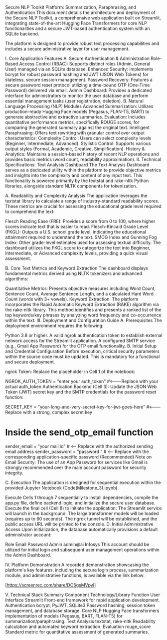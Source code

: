 Secure NLP Toolkit Platform: Summarization, Paraphrasing, and Authentication
This document details the architecture and deployment of the Secure NLP Toolkit, a comprehensive web application built on Streamlit, integrating state-of-the-art Hugging Face Transformers for core NLP functionalities and a secure JWT-based authentication system with an SQLite backend.

The platform is designed to provide robust text processing capabilities and includes a secure administrative layer for user management.

I. Core Application Features
A. Secure Authentication & Administration
Role-Based Access Control (RBAC): Supports distinct roles (Admin, General User) managed via an SQLite database.
Enhanced Security: Implements bcrypt for robust password hashing and JWT (JSON Web Tokens) for stateless, secure session management.
Password Recovery: Features a secure password reset protocol utilizing a time-bound OTP (One-Time Password) delivered via email.
Admin Dashboard: Provides a dedicated interface for administrators to monitor the user database and perform essential management tasks (user registration, deletion).
B. Natural Language Processing (NLP) Modules
Advanced Summarization: Utilizes production-ready Hugging Face models (Pegasus, FLAN-T5, BART) to generate abstractive and extractive summaries.
Evaluation: Includes quantitative performance metrics, specifically ROUGE scores, for comparing the generated summary against the original text.
Intelligent Paraphrasing: Offers text rewriting with granular control over output characteristics:
Complexity Control: Users can select complexity levels (Beginner, Intermediate, Advanced).
Stylistic Control: Supports various output styles (Formal, Academic, Creative, Simplification).
History & Analytics: Maintains a session-based history of recent NLP operations and provides basic metrics (word count, readability approximation).
II. Technical Specifications: Text Analysis Dashboard
The Text Analysis Dashboard serves as a dedicated utility within the platform to provide objective metrics and insights into the complexity and content of any input text. This functionality is powered primarily by the textstat and rake-nltk Python libraries, alongside standard NLTK components for tokenization.

A. Readability and Complexity Analysis
The application leverages the textstat library to calculate a range of industry-standard readability scores. These metrics are crucial for assessing the educational grade level required to comprehend the text:

Flesch Reading Ease (FRE): Provides a score from 0 to 100, where higher scores indicate text that is easier to read.
Flesch-Kincaid Grade Level (FKGL): Outputs a U.S. school grade level, indicating the educational attainment required to understand the text.
SMOG Index and Gunning Fog Index: Other grade-level estimates used for assessing textual difficulty.
The dashboard utilizes the FKGL score to categorize the text into Beginner, Intermediate, or Advanced complexity levels, providing a quick visual assessment.

B. Core Text Metrics and Keyword Extraction
The dashboard displays fundamental metrics derived using NLTK tokenizers and advanced algorithms:

Quantitative Metrics: Presents objective measures including Word Count, Sentence Count, Average Sentence Length, and a calculated Hard Word Count (words with 3+ vowels).
Keyword Extraction: The platform incorporates the Rapid Automatic Keyword Extraction (RAKE) algorithm via the rake-nltk library. This method identifies and presents a ranked list of the top keywords/key phrases by analyzing word frequency and co-occurrence within the text.
III. Deployment and Configuration Guide
A. Prerequisites
The deployment environment requires the following:

Python 3.8 or higher.
A valid ngrok authentication token to establish external network access for the Streamlit application.
A configured SMTP service (e.g., Gmail App Password) for the OTP email functionality.
B. Initial Setup and Credential Configuration
Before execution, critical security parameters within the source code must be updated. This is mandatory for a functional and secure deployment.

ngrok Token: Replace the placeholder in Cell 1 of the notebook:

NGROK_AUTH_TOKEN = "enter your auth_token" #<---Replace with your actual auth_token
Authentication Backend (Cell 3): Update the JSON Web Token (JWT) secret key and the SMTP credentials for the password reset function:

SECRET_KEY = "your-long-and-very-secret-key-for-jwt-goes-here" #<---Replace with a strong, complex secret key

# Inside the send_otp_email function
sender_email = "your mail id"  # <-- Replace with the authorized sending email address
sender_password = "password "  # <-- Replace with the corresponding application-specific password (Recommended)
Note on Email Security: The use of an App Password for services like Gmail is strongly recommended over the main account password for security integrity.

C. Execution
The application is designed for sequential execution within the provided Jupyter Notebook (Code(Milestone_3).ipynb).

Execute Cells 1 through 7 sequentially to install dependencies, compile the app.py file, define backend logic, and initialize the secure user database.
Execute the final cell (Cell 8) to initiate the application:
The Streamlit service will launch in the background.
The large transformer models will be loaded (requires up to 60 seconds).
The ngrok tunnel will be established, and the public access URL will be printed to the console.
D. Initial Administrative Access
Upon initialization, the database automatically provisions a default administrator account:

Role	Email	Password
Admin	admin@ai	Infosys
This account should be utilized for initial login and subsequent user management operations within the Admin Dashboard.

IV. Platform Demonstration
A recorded demonstration showcasing the platform's key features, including the secure login process, summarization module, and administrative functions, is available via the link below:

[https://screenrec.com/share/DO5gsMVpyl]

V. Technical Stack Summary
Component	Technology/Library	Function
User Interface	Streamlit	Front-end framework for rapid application development.
Authentication	bcrypt, PyJWT, SQLite3	Password hashing, session token management, and database storage.
Core NLP	Hugging Face transformers	Implementation of models (Pegasus, BART, FLAN-T5) for summarization/paraphrasing.
Text Analysis	textstat, rake-nltk	Readability calculation and automated keyword extraction.
Evaluation	rouge_score	Standard metric for quantitative assessment of generated summaries.
